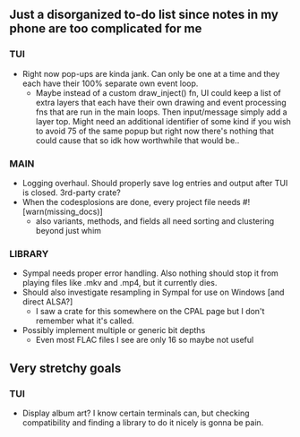 ## Just a disorganized to-do list since notes in my phone are too complicated for me

### TUI
* Right now pop-ups are kinda jank. Can only be one at a time and they each have their 100% separate own event loop.
    * Maybe instead of a custom draw_inject() fn, UI could keep a list of extra layers that each have their own drawing and event processing fns that are run in the main loops. Then input/message simply add a layer top. Might need an additional identifier of some kind if you wish to avoid 75 of the same popup but right now there's nothing that could cause that so idk how worthwhile that would be..

### MAIN
* Logging overhaul. Should properly save log entries and output after TUI is closed. 3rd-party crate?
* When the codesplosions are done, every project file needs #![warn(missing_docs)]
    * also variants, methods, and fields all need sorting and clustering beyond just whim

### LIBRARY
* Sympal needs proper error handling. Also nothing should stop it from playing files like .mkv and .mp4, but it currently dies.
* Should also investigate resampling in Sympal for use on Windows [and direct ALSA?]
    * I saw a crate for this somewhere on the CPAL page but I don't remember what it's called.
* Possibly implement multiple or generic bit depths
    * Even most FLAC files I see are only 16 so maybe not useful

## Very stretchy goals
### TUI
* Display album art? I know certain terminals can, but checking compatibility and finding a library to do it nicely is gonna be pain.
